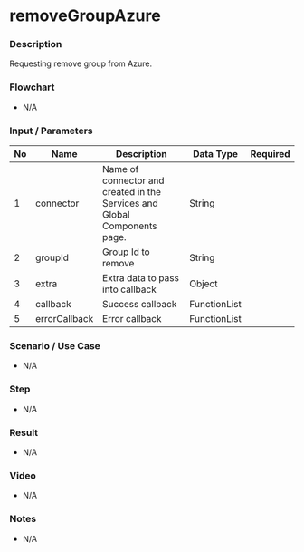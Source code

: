 # removeGroupAzure

### Description

Requesting remove group from Azure.
### Flowchart

- N/A

<!--![Flowchart](componentValue-flowchart.png?raw=true)-->

### Input / Parameters

| No | Name | Description | Data Type | Required |
| ------ | ------ | ------ |------ | ------ |
| 1 | connector | Name of connector and created in the Services and Global Components page. | String |   |
| 2 | groupId | Group Id to remove | String |  | 
| 3 | extra | Extra data to pass into callback | Object |  | 
| 4 | callback | Success callback | FunctionList |  | 
| 5 | errorCallback | Error callback | FunctionList |  | 

### Scenario / Use Case

- N/A

### Step

- N/A

### Result

- N/A

### Video

- N/A

### Notes

- N/A